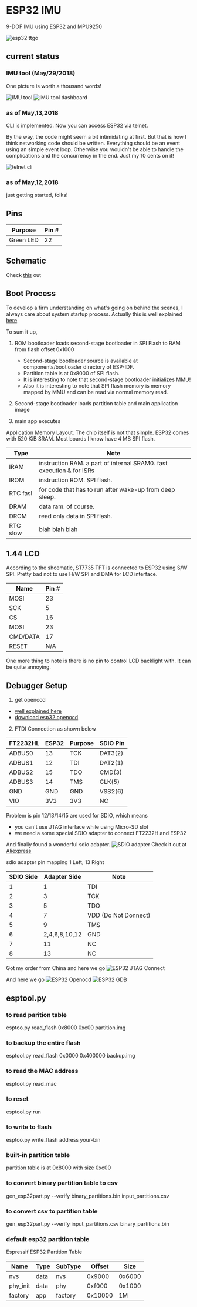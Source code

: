 # ESP32 IMU

9-DOF IMU using ESP32 and MPU9250

![esp32 ttgo](captures/esp32_ttgo.jpg "esp32 ttgo")

## current status

### IMU tool (May/29/2018)
One picture is worth a thousand words!

![IMU tool](captures/imu_tool.png "IMU tool")
![IMU tool dashboard](captures/imu_tool_dashboard.png "IMU tool dashboard")



### as of May,13,2018
CLI is implemented. Now you can access ESP32 via telnet.

By the way, the code might seem a bit intimidating at first.
But that is how I think networking code should be written. Everything should be an event
using an simple event loop. Otherwise you wouldn't be able to handle the complications and the concurrency in the end. Just my 10 cents on it!

![telnet cli](captures/cli.png "shell telnetl")

### as of May,12,2018
just getting started, folks!

## Pins

| Purpose    | Pin #  |
| ---------- | ------ |
| Green LED  | 22     |


## Schematic

Check [this](doc/T10_V1.2.pdf) out

## Boot Process

To develop a firm understanding on what's going on behind the scenes, I always care about system startup process.
Actually this is well explained [here](https://esp-idf.readthedocs.io/en/v2.0/general-notes.html)

To sum it up,
1. ROM bootloader loads second-stage bootloader in SPI Flash to RAM from flash offset 0x1000
   * Second-stage bootloader source is available at components/bootloader directory of ESP-IDF.
   * Partition table is at 0x8000 of SPI flash.
   * It is interesting to note that second-stage bootloader initializes MMU!
   * Also it is interesting to note that SPI flash memory is memory mapped by MMU and can be read via normal memory read.

2. Second-stage bootloader loads partition table and main application image

3. main app executes

Application Memory Layout. The chip itself is not that simple.
ESP32 comes with 520 KiB SRAM. Most boards I know have 4 MB SPI flash.

| Type        | Note                                                                 |
| ----------- | -------------------------------------------------------------------- |
| IRAM        | instruction RAM. a part of internal SRAM0. fast execution & for ISRs |
| IROM        | instruction ROM. SPI flash.                                          |
| RTC fasl    | for code that has to run after wake-up from deep sleep.              |
| DRAM        | data ram. of course.                                                 |
| DROM        | read only data in SPI flash.                                         |
| RTC slow    | blah blah blah                                                       |

## 1.44 LCD
According to the shcematic, ST7735 TFT is connected to ESP32 using S/W SPI.
Pretty bad not to use H/W SPI and DMA for LCD interface.

| Name       | Pin #  |
| ---------- | ------ |
| MOSI       | 23     |
| SCK        | 5      |
| CS         | 16     |
| MOSI       | 23     |
| CMD/DATA   | 17     |
| RESET      | N/A    |

One more thing to note is there is no pin to control LCD backlight with.
It can be quite annoying.

## Debugger Setup

1. get openocd
  * [well explained here](http://esp-idf.readthedocs.io/en/latest/api-guides/jtag-debugging/#jtag-debugging-setup-openocd)
  * [download esp32 openocd](http://esp-idf.readthedocs.io/en/latest/api-guides/jtag-debugging/setup-openocd-linux.html)

2. FTDI Connection as shown below

  | FT2232HL     |  ESP32     | Purpose    | SDIO Pin |
  | ------------ | ---------- | ---------- | -------- |
  |ADBUS0        | 13         | TCK        | DAT3(2)  |
  |ADBUS1        | 12         | TDI        | DAT2(1)  |
  |ADBUS2        | 15         | TDO        | CMD(3)   |
  |ADBUS3        | 14         | TMS        | CLK(5)   |
  |GND           | GND        | GND        | VSS2(6)  |
  |VIO           | 3V3        | 3V3        | NC       |

  Problem is pin 12/13/14/15 are used for SDIO, which means
  * you can't use JTAG interface while using Micro-SD slot
  * we need a some special SDIO adapter to connect FT2232H and ESP32

  And finally found a wonderful sdio adapter.
  ![SDIO adapter](captures/sdio_adapter.jpg "sdio adapter")
  Check it out at [Aliexpress](https://www.aliexpress.com/item/kebidu-Hot-sale-25CM-48CM-62CM-TF-to-micro-SD-card-Flex-Extension-cable-Extender-Adapter/32832944156.html?spm=2114.10010108.1000013.1.27bc4b3b74DRpO&scm=1007.13339.90158.0&scm_id=1007.13339.90158.0&scm-url=1007.13339.90158.0&pvid=2645295a-4392-4172-896b-e88ce2aafd8f&_t=pvid:2645295a-4392-4172-896b-e88ce2aafd8f,scm-url:1007.13339.90158.0)

  sdio adapter pin mapping
  1 Left, 13 Right

  | SDIO Side | Adapter Side  | Note                  |
  | --------- | ------------- | --------------------- |
  | 1         | 1             | TDI                   |
  | 2         | 3             | TCK                   |
  | 3         | 5             | TDO                   |
  | 4         | 7             | VDD (Do Not Donnect)  |
  | 5         | 9             | TMS                   |
  | 6         | 2,4,6,8,10,12 | GND                   |
  | 7         | 11            | NC                    |
  | 8         | 13            | NC                    |


  Got my order from China and here we go
  ![ESP32 JTAG Connect](captures/jtag_capture.jpg "jtag connect")

  And here we go
  ![ESP32 Openocd](captures/esp32_openocd.png "esp32 openocd")
  ![ESP32 GDB](captures/esp32_gdb.png "esp32 gdb")


## esptool.py
### to read parition table
esptoo.py read_flash 0x8000 0xc00 partition.img

### to backup the entire flash
esptool.py read_flash 0x0000 0x400000 backup.img

### to read the MAC address
esptool.py read_mac 

### to reset
esptool.py run

### to write to flash
esptoo.py write_flash address your-bin

### built-in partition table
partition table is at 0x8000 with size 0xc00

### to convert binary partition table to csv
gen_esp32part.py --verify binary_partitions.bin input_partitions.csv

### to convert csv to partition table
gen_esp32part.py --verify input_partitions.csv binary_partitions.bin

### default esp32 partition table
  Espressif ESP32 Partition Table

  |Name      |Type    |SubType    |Offset     |Size      |
  | -------- | ------ | --------- | --------- | -------- |
  | nvs      | data   | nvs       | 0x9000    | 0x6000   |
  | phy_init | data   | phy       | 0xf000    | 0x1000   |
  | factory  | app    | factory   | 0x10000   | 1M       |
